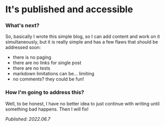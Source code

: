 # It's published and accessible
### What's next?
So, basically I wrote this simple blog, so I can add content and work on it simultaneously, but it is
really simple and has a few flaws that should be addressed soon:

- there is no paging
- there are no links for single post
- there are no tests
- markdown limitations can be... limiting
- no comments? they could be fun!

### How I'm going to address this?
Well, to be honest, I have no better idea to just continue with writing until something bad happens.
Then I will fix!

*Published: 2022.06.7*